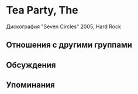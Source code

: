 # Tea Party, The

Дискография
"Seven Circles" 2005, Hard Rock

## Отношения с другими группами


## Обсуждения


## Упоминания

